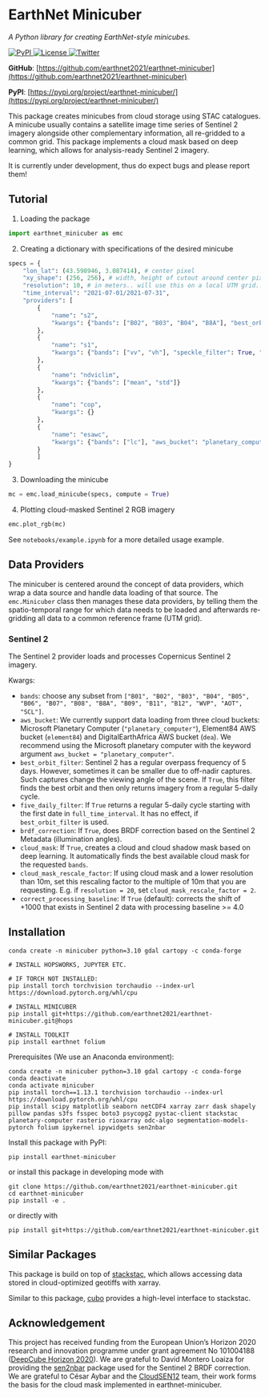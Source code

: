 
# EarthNet Minicuber

*A Python library for creating EarthNet-style minicubes.*


<a href='https://pypi.python.org/pypi/earthnet-minicuber'>
    <img src='https://img.shields.io/pypi/v/earthnet-minicuber.svg' alt='PyPI' />
</a>
<a href="https://opensource.org/licenses/MIT" target="_blank">
    <img src="https://img.shields.io/badge/License-MIT-blue.svg" alt="License">
</a>
<a href="https://twitter.com/vitusbenson" target="_blank">
    <img src="https://img.shields.io/twitter/follow/vitusbenson?style=social" alt="Twitter">
</a>


**GitHub**: [https://github.com/earthnet2021/earthnet-minicuber](https://github.com/earthnet2021/earthnet-minicuber)

**PyPI**: [https://pypi.org/project/earthnet-minicuber/](https://pypi.org/project/earthnet-minicuber/)



This package creates minicubes from cloud storage using STAC catalogues. A minicube usually contains a satellite image time series of Sentinel 2 imagery alongside other complementary information, all re-gridded to a common grid. This package implements a cloud mask based on deep learning, which allows for analysis-ready Sentinel 2 imagery.

It is currently under development, thus do expect bugs and please report them!


## Tutorial

1. Loading the package
```Python
import earthnet_minicuber as emc
```

2. Creating a dictionary with specifications of the desired minicube
```Python
specs = {
    "lon_lat": (43.598946, 3.087414), # center pixel
    "xy_shape": (256, 256), # width, height of cutout around center pixel
    "resolution": 10, # in meters.. will use this on a local UTM grid..
    "time_interval": "2021-07-01/2021-07-31",
    "providers": [
        {
            "name": "s2",
            "kwargs": {"bands": ["B02", "B03", "B04", "B8A"], "best_orbit_filter": True, "five_daily_filter": False, "brdf_correction": True, "cloud_mask": True, "aws_bucket": "planetary_computer"}
        },
        {
            "name": "s1",
            "kwargs": {"bands": ["vv", "vh"], "speckle_filter": True, "speckle_filter_kwargs": {"type": "lee", "size": 9}, "aws_bucket": "planetary_computer"} 
        },
        {
            "name": "ndviclim",
            "kwargs": {"bands": ["mean", "std"]}
        },
        {
            "name": "cop",
            "kwargs": {}
        },
        {
            "name": "esawc",
            "kwargs": {"bands": ["lc"], "aws_bucket": "planetary_computer"}
        }
        ]
}
```

3. Downloading the minicube
```Python
mc = emc.load_minicube(specs, compute = True)
```

4. Plotting cloud-masked Sentinel 2 RGB imagery
```Python
emc.plot_rgb(mc)
```

See `notebooks/example.ipynb` for a more detailed usage example.



## Data Providers

The minicuber is centered around the concept of data providers, which wrap a data source and handle data loading of that source. The `emc.Minicuber` class then manages these data providers, by telling them the spatio-temporal range for which data needs to be loaded and afterwards re-gridding all data to a common reference frame (UTM grid).

### Sentinel 2

The Sentinel 2 provider loads and processes Copernicus Sentinel 2 imagery.

Kwargs:
- `bands`: choose any subset from `["B01", "B02", "B03", "B04", "B05", "B06", "B07", "B08", "B8A", "B09", "B11", "B12", "WVP", "AOT", "SCL"]`.
- `aws_bucket`: We currently support data loading from three cloud buckets: Microsoft Planetary Computer (`"planetary_computer"`), Element84 AWS bucket (`element84`) and DigitalEarthAfrica AWS bucket (`dea`). We recommend using the Microsoft planetary computer with the keyword argument `aws_bucket = "planetary_computer"`.
- `best_orbit_filter`: Sentinel 2 has a regular overpass frequency of 5 days. However, sometimes it can be smaller due to off-nadir captures. Such captures change the viewing angle of the scene. If `True`, this filter finds the best orbit and then only returns imagery from a regular 5-daily cycle.
- `five_daily_filter`: If `True` returns a regular 5-daily cycle starting with the first date in `full_time_interval`. It has no effect, if `best_orbit_filter` is used.
- `brdf_correction`: If `True`, does BRDF correction based on the Sentinel 2 Metadata (illumination angles).
- `cloud_mask`: If `True`, creates a cloud and cloud shadow mask based on deep learning. It automatically finds the best available cloud mask for the requested `bands`.
- `cloud_mask_rescale_factor`: If using cloud mask and a lower resolution than 10m, set this rescaling factor to the multiple of 10m that you are requesting. E.g. if `resolution = 20`, set `cloud_mask_rescale_factor = 2`.
- `correct_processing_baseline`: If `True` (default): corrects the shift of +1000 that exists in Sentinel 2 data with processing baseline >= 4.0


## Installation


```
conda create -n minicuber python=3.10 gdal cartopy -c conda-forge

# INSTALL HOPSWORKS, JUPYTER ETC.

# IF TORCH NOT INSTALLED:
pip install torch torchvision torchaudio --index-url https://download.pytorch.org/whl/cpu

# INSTALL MINICUBER
pip install git+https://github.com/earthnet2021/earthnet-minicuber.git@hops

# INSTALL TOOLKIT
pip install earthnet folium

```

Prerequisites (We use an Anaconda environment):

```
conda create -n minicuber python=3.10 gdal cartopy -c conda-forge
conda deactivate
conda activate minicuber
pip install torch==1.13.1 torchvision torchaudio --index-url https://download.pytorch.org/whl/cpu
pip install scipy matplotlib seaborn netCDF4 xarray zarr dask shapely pillow pandas s3fs fsspec boto3 psycopg2 pystac-client stackstac planetary-computer rasterio rioxarray odc-algo segmentation-models-pytorch folium ipykernel ipywidgets sen2nbar
```

Install this package with PyPI:
```
pip install earthnet-minicuber
```

or install this package in developing mode with
```
git clone https://github.com/earthnet2021/earthnet-minicuber.git
cd earthnet-minicuber
pip install -e .
```

or directly with
```
pip install git+https://github.com/earthnet2021/earthnet-minicuber.git
```

## Similar Packages

This package is build on top of [stackstac](https://stackstac.readthedocs.io/en/latest/), which allows accessing data stored in cloud-optimized geotiffs with xarray.

Similar to this package, [cubo](https://github.com/davemlz/cubo) provides a high-level interface to stackstac.


## Acknowledgement

This project has received funding from the European Union’s Horizon 2020 research and innovation programme under grant agreement No 101004188 ([DeepCube Horizon 2020](https://deepcube-h2020.eu/ "DeepCube Horizon 2020")). We are grateful to David Montero Loaiza for providing the [sen2nbar](https://github.com/ESDS-Leipzig/sen2nbar) package used for the Sentinel 2 BRDF correction. We are grateful to César Aybar and the [CloudSEN12](https://cloudsen12.github.io/) team, their work forms the basis for the cloud mask implemented in earthnet-minicuber.

